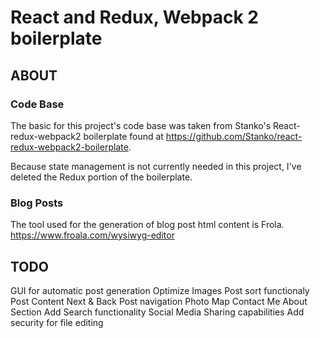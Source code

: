 # React and Redux, Webpack 2 boilerplate



## ABOUT

### Code Base
The basic for this project's code base was taken from Stanko's React-redux-webpack2 boilerplate found at <https://github.com/Stanko/react-redux-webpack2-boilerplate>.

Because state management is not currently needed in this project, I've deleted the Redux portion of the boilerplate.

### Blog Posts
The tool used for the generation of blog post html content is Frola.
https://www.froala.com/wysiwyg-editor

## TODO

GUI for automatic post generation
Optimize Images
Post sort functionaly
Post Content
Next & Back Post navigation
Photo Map
Contact Me
About Section
Add Search functionality
Social Media Sharing capabilities
Add security for file editing

